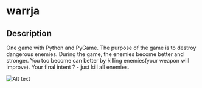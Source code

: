 warrja
======

Description
-----------

One game with Python and PyGame. The purpose of the game is to destroy dangerous enemies.
During the game, the enemies become better and stronger. You too become can better by
killing enemies(your weapon will improve).
Your final intent ? - just kill all enemies.


![Alt text](http://i.imgur.com/wnjmArA.png "Optional title")
